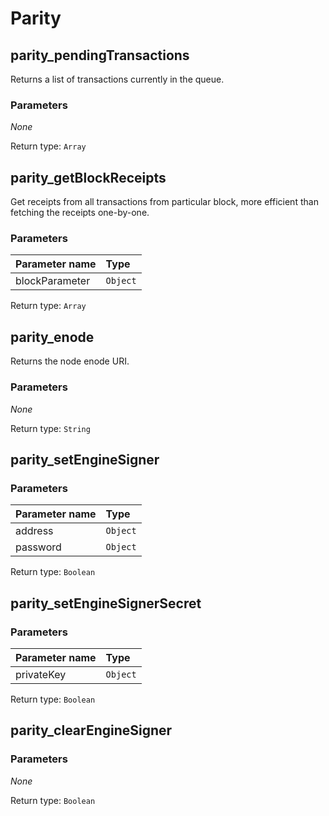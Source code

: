 # Parity

## parity\_pendingTransactions

Returns a list of transactions currently in the queue.

### **Parameters**

_None_

Return type: `Array`

## parity\_getBlockReceipts

Get receipts from all transactions from particular block, more efficient than fetching the receipts one-by-one.

### **Parameters**

| Parameter name | Type |
| :--- | :--- |
| blockParameter | `Object` |

Return type: `Array`

## parity\_enode

Returns the node enode URI.

### **Parameters**

_None_

Return type: `String`

## parity\_setEngineSigner

### **Parameters**

| Parameter name | Type |
| :--- | :--- |
| address | `Object` |
| password | `Object` |

Return type: `Boolean`

## parity\_setEngineSignerSecret

### **Parameters**

| Parameter name | Type |
| :--- | :--- |
| privateKey | `Object` |

Return type: `Boolean`

## parity\_clearEngineSigner

### **Parameters**

_None_

Return type: `Boolean`

